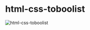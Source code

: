 # html-css-toboolist
![html-css-toboolist](https://user-images.githubusercontent.com/36935960/216839764-0f8faa4e-37e1-4332-8676-8cb660787d63.png)
